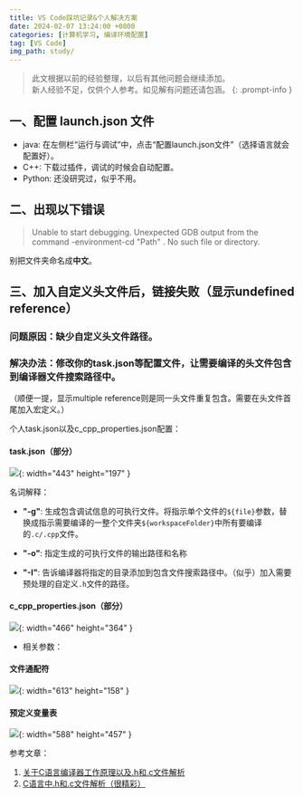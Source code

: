```yaml
---
title: VS Code踩坑记录&个人解决方案
date: 2024-02-07 13:24:00 +0800
categories: [计算机学习, 编译环境配置]
tag: [VS Code]
img_path: study/
---
```

> 此文根据以前的经验整理，以后有其他问题会继续添加。  
> 新人经验不足，仅供个人参考。如见解有问题还请包涵。
{: .prompt-info }

## 一、配置 launch.json 文件
- java: 在左侧栏“运行与调试”中，点击“配置launch.json文件”（选择语言就会配置好）。
- C++: 下载过插件，调试的时候会自动配置。
- Python: 还没研究过，似乎不用。

## 二、出现以下错误
> Unable to start debugging. Unexpected GDB output from the command -environment-cd "Path" . No such file or directory.


别把文件夹命名成**中文**。

## 三、加入自定义头文件后，链接失败（显示undefined reference）
### 问题原因：缺少自定义头文件路径。
### 解决办法：修改你的task.json等配置文件，让需要编译的头文件包含到编译器文件搜索路径中。
（顺便一提，显示multiple reference则是同一头文件重复包含。需要在头文件首尾加入宏定义。）

个人task.json以及c_cpp_properties.json配置：
#### task.json（部分）
![](https://cdn.jsdelivr.net/gh/Makicelse/image/img/study/202402192043490.png){: width="443" height="197" }

名词解释：

- **"-g"**: 生成包含调试信息的可执行文件。将指示单个文件的`${file}`参数，替换成指示需要编译的一整个文件夹`${workspaceFolder}`中所有要编译的`.c/.cpp`文件。

- **"-o"**: 指定生成的可执行文件的输出路径和名称

- **"-I"**: 告诉编译器将指定的目录添加到包含文件搜索路径中。（似乎）加入需要预处理的自定义`.h`文件的路径。

#### c_cpp_properties.json（部分）
![](https://cdn.jsdelivr.net/gh/Makicelse/image/img/study/202402192043494.png){: width="466" height="364" }

- 相关参数：
#### 文件通配符
![](https://cdn.jsdelivr.net/gh/Makicelse/image/img/study/202402192043491.png){: width="613" height="158" }
#### 预定义变量表
![](https://cdn.jsdelivr.net/gh/Makicelse/image/img/study/202402192043492.png){: width="588" height="457" }

参考文章：
1. [关于C语言编译器工作原理以及.h和.c文件解析](https://ain-crad.github.io/2018/12/02/C%E8%AF%AD%E8%A8%80%E7%BC%96%E8%AF%91%E8%BF%9E%E6%8E%A5%E8%BF%87%E7%A8%8B%E4%BB%A5%E5%8F%8A-h%E5%92%8C-c%E6%96%87%E4%BB%B6%E8%A7%A3%E6%9E%90/)
2. [C语言中.h和.c文件解析（很精彩）](https://www.cnblogs.com/laojie4321/archive/2012/03/30/2425015.html)